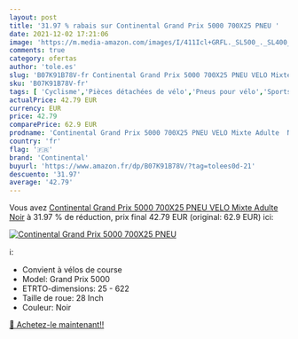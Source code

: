 ```yaml
---
layout: post
title: '31.97 % rabais sur Continental Grand Prix 5000 700X25 PNEU '
date: 2021-12-02 17:21:06
image: 'https://m.media-amazon.com/images/I/411Icl+GRFL._SL500_._SL400_.jpg'
comments: true
category: ofertas
author: 'tole.es'
slug: 'B07K91B78V-fr Continental Grand Prix 5000 700X25 PNEU VELO Mixte Adulte...'
sku: 'B07K91B78V-fr'
tags: [ 'Cyclisme','Pièces détachées de vélo','Pneus pour vélo','Sports et Loisirs','Vêtements et équipement de sport','continental', ]
actualPrice: 42.79 EUR
currency: EUR
price: 42.79
comparePrice: 62.9 EUR
prodname: 'Continental Grand Prix 5000 700X25 PNEU VELO Mixte Adulte  Noir'
country: 'fr'
flag: '🇫🇷'
brand: 'Continental'
buyurl: 'https://www.amazon.fr/dp/B07K91B78V/?tag=tolees0d-21'
descuento: '31.97'
average: '42.79'
---
```


Vous avez [Continental Grand Prix 5000 700X25 PNEU VELO Mixte Adulte  Noir](https://www.amazon.fr/dp/B07K91B78V/?tag=tolees0d-21)  à  31.97 % de réduction, prix final  42.79 EUR (original: 62.9 EUR) ici:

[![Continental Grand Prix 5000 700X25 PNEU ](https://m.media-amazon.com/images/I/411Icl+GRFL._SL500_._SL400_.jpg)](https://www.amazon.fr/dp/B07K91B78V/?tag=tolees0d-21)

ℹ️:

- Convient à vélos de course
- Model: Grand Prix 5000
- ETRTO-dimensions: 25 - 622
- Taille de roue: 28 Inch
- Couleur: Noir

[🛒 Achetez-le maintenant!!](https://www.amazon.fr/dp/B07K91B78V/?tag=tolees0d-21)
